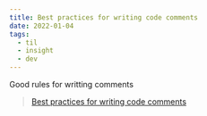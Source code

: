 ```yaml
---
title: Best practices for writing code comments
date: 2022-01-04
tags:
  - til
  - insight
  - dev
---
```


Good rules for writting comments

> [Best practices for writing code comments](https://stackoverflow.blog/2021/12/23/best-practices-for-writing-code-comments/)
